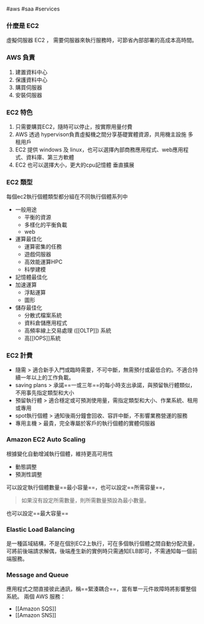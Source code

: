 #aws #saa #services 

### 什麼是 EC2
虛擬伺服器 EC2 ，
需要伺服器來執行服務時，可節省內部部署的高成本高時間。

### AWS 負責
1. 建置資料中心
2. 保護資料中心
3. 購買伺服器
4. 安裝伺服器

### EC2 特色
1. 只需要購買EC2，隨時可以停止，按實際用量付費
2. AWS 透過 hypervison負責虛擬機之間分享基礎實體資源，共用機主設施 多租用戶
3. EC2 提供 windows 及 linux，也可以選擇內部商務應用程式、web應用程式、資料庫、第三方軟體
4. EC2 也可以選擇大小，更大的cpu記憶體 垂直擴展

### EC2 類型
每個ec2執行個體類型都分組在不同執行個體系列中
- 一般用途
	- 平衡的資源
	- 多樣化的平衡負載
	- web
- 運算最佳化
	- 運算密集的任務
	- 遊戲伺服器
	- 高效能運算HPC
	- 科學建模
- 記憶體最佳化
- 加速運算
	- 浮點運算
	- 圖形
- 儲存最佳化
	- 分散式檔案系統
	- 資料倉儲應用程式
	- 高頻率線上交易處理 ([[OLTP]]) 系統
	- 高[[IOPS]]系統


### EC2 計費
- 隨需 > 適合新手入門或臨時需要，不可中斷，無需預付或最低合約。不適合持續一年以上的工作負載。
- saving plans > 承諾==一或三年==的每小時支出承諾，與預留執行體類似，不用事先指定類型和大小
- 預留執行體 > 適合穩定或可預測使用量，需指定類型和大小、作業系統、租用或專用
- spot執行個體 > 通知後兩分鐘會回收、容許中斷，不影響業務營運的服務
- 專用主機 > 最貴，完全專屬於客戶的執行個體的實體伺服器

### Amazon EC2 Auto Scaling

根據變化自動增減執行個體，維持更高可用性
- 動態調整
- 預測性調整

可以設定執行個體數量==最小容量==，也可以設定==所需容量==，

>  如果沒有設定所需數量，則所需數量預設為最小數量。

也可以設定==最大容量==


### Elastic Load Balancing

是一種區域結構，不是在個別EC2上執行，可在多個執行個體之間自動分配流量，可將前後端請求解偶，後端產生新的實例時只需通知ELB即可，不需通知每一個前端服務。


### Message and Queue

應用程式之間直接彼此通訊，稱==緊湊耦合==，當有單一元件故障時將影響整個系統。
兩個 AWS 服務：
-  [[Amazon SQS]]
- [[Amazon SNS]]

